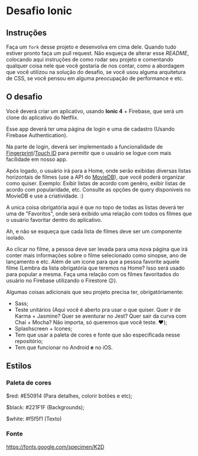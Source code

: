 # Desafio Ionic

## Instruções
Faça um `fork` desse projeto e desenvolva em cima dele. Quando tudo estiver pronto faça um pull request. Não esqueça de alterar esse *README*, colocando aqui instruções de como rodar seu projeto e comentando qualquer coisa nele que você gostaria de nos contar, como a abordagem que você utilizou na solução do desafio, se você usou alguma arquitetura de CSS, se você pensou em alguma preocupação de performance e etc.


## O desafio
Você deverá criar um aplicativo, usando **Ionic 4** + Firebase, que será um clone do aplicativo do Netflix. 

Esse app deverá ter uma página de login e uma de cadastro (Usando Firebase Authentication). 

Na parte de login, deverá ser implementado a funcionalidade de [Fingerprint](https://ionicframework.com/docs/native/fingerprint-aio/)/[Touch ID](https://ionicframework.com/docs/native/touch-id/) para permitir que o usuário se logue com mais facilidade em nosso app.

Após logado, o usuário irá para a Home, onde serão exibidas diversas listas horizontais de filmes (use a API do [MovieDB](https://developers.themoviedb.org/3/getting-started/introduction)), que você poderá organizar como quiser. Exemplo: Exibir listas de acordo com genêro, exibir listas de acordo com popularidade, etc. Consulte as opções de query disponiveis no MovieDB e use a criatividade. :)

A unica coisa obrigatória aqui é que no topo de todas as listas deverá ter uma de "Favoritos", onde será exibido uma relação com todos os filmes que o usuário favoritar dentro do aplicativo. 

Ah, e não se esqueça que cada lista de filmes deve ser um componente isolado.

Ao clicar no filme, a pessoa deve ser levada para uma nova página que irá conter mais informações sobre o filme selecionado como sinopse, ano de lançamento e etc. Além de um icone para que a pessoa favorite aquele filme (Lembra da lista obrigatória que teremos na Home? Isso será usado para popular a mesma. Faça uma relação com os filmes favoritados do usuário no Firebase utilizando o Firestore :wink:).

Algumas coisas adicionais que seu projeto precisa ter, obrigatóriamente:

- Sass;
- Teste unitários (Aqui você é aberto pra usar o que quiser. Quer ir de Karma + Jasmine? Quer se aventurar no Jest? Quer sair da curva com Chai + Mocha? Não importa, só queremos que você teste. :heart:);
- Splashscreen + Icones;
- Tem que usar a paleta de cores e fonte que são especificada nesse repositório;
- Tem que funcionar no Android **e** no iOS.

## Estilos

### Paleta de cores

$red: #E50914 (Para detalhes, colorir botões e etc);

$black: #221F1F (Backgrounds);

$white: #f5f5f1 (Texto)

### Fonte

https://fonts.google.com/specimen/K2D
